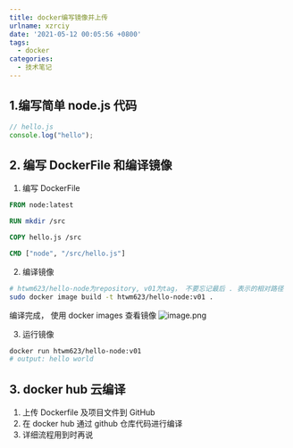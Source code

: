 ```yaml
---
title: docker编写镜像并上传
urlname: xzrciy
date: '2021-05-12 00:05:56 +0800'
tags:
  - docker
categories:
  - 技术笔记
---
```


## 1.编写简单 node.js 代码

```javascript
// hello.js
console.log("hello");
```

## 2. 编写 DockerFile 和编译镜像

1. 编写 DockerFile

```dockerfile
FROM node:latest

RUN mkdir /src

COPY hello.js /src

CMD ["node", "/src/hello.js"]
```

2. 编译镜像

```bash
# htwm623/hello-node为repository, v01为tag， 不要忘记最后 . 表示的相对路径
sudo docker image build -t htwm623/hello-node:v01 .
```

编译完成， 使用 docker images 查看镜像
![image.png](https://cdn.nlark.com/yuque/0/2021/png/754067/1620750720956-49af2193-b528-4143-a9a0-5fddc9187dad.png#clientId=u7b4fe897-0ae9-4&from=paste&height=52&id=u4520c260&margin=%5Bobject%20Object%5D&name=image.png&originHeight=52&originWidth=670&originalType=binary∶=1&size=8109&status=done&style=none&taskId=u560e0a85-77d1-4536-895f-5cc86f3174f&width=670)

3. 运行镜像

```bash
docker run htwm623/hello-node:v01
# output: hello world
```

## 3. docker hub 云编译

1. 上传 Dockerfile 及项目文件到 GitHub
1. 在 docker hub 通过 github 仓库代码进行编译
1. 详细流程用到时再说
